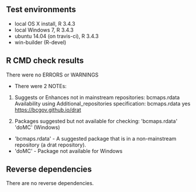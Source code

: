 ## Test environments

* local OS X install, R 3.4.3
* local Windows 7, R 3.4.3
* ubuntu 14.04 (on travis-ci), R 3.4.3
* win-builder (R-devel)

## R CMD check results

There were no ERRORS or WARNINGS

* There were 2 NOTEs:

1. Suggests or Enhances not in mainstream repositories:
     bcmaps.rdata
   Availability using Additional_repositories specification:
     bcmaps.rdata   yes   https://bcgov.github.io/drat
     
2. Packages suggested but not available for checking: 
      'bcmaps.rdata' 'doMC' (Windows)
    
- 'bcmaps.rdata' - A suggested package that is in a non-mainstream repository (a drat repository).
- 'doMC' - Package not available for Windows

## Reverse dependencies

There are no reverse dependencies.

